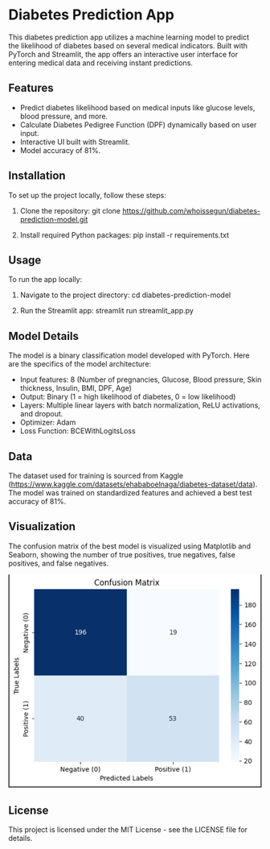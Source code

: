 # Diabetes Prediction App

This diabetes prediction app utilizes a machine learning model to predict the likelihood of diabetes based on several medical indicators. Built with PyTorch and Streamlit, the app offers an interactive user interface for entering medical data and receiving instant predictions.

## Features

- Predict diabetes likelihood based on medical inputs like glucose levels, blood pressure, and more.
- Calculate Diabetes Pedigree Function (DPF) dynamically based on user input.
- Interactive UI built with Streamlit.
- Model accuracy of 81%.

## Installation

To set up the project locally, follow these steps:

1. Clone the repository:
git clone <https://github.com/whoissegun/diabetes-prediction-model.git>

2. Install required Python packages:
pip install -r requirements.txt



## Usage

To run the app locally:

1. Navigate to the project directory:
cd diabetes-prediction-model

2. Run the Streamlit app:
streamlit run streamlit_app.py




## Model Details

The model is a binary classification model developed with PyTorch. Here are the specifics of the model architecture:

- Input features: 8 (Number of pregnancies, Glucose, Blood pressure, Skin thickness, Insulin, BMI, DPF, Age)
- Output: Binary (1 = high likelihood of diabetes, 0 = low likelihood)
- Layers: Multiple linear layers with batch normalization, ReLU activations, and dropout.
- Optimizer: Adam
- Loss Function: BCEWithLogitsLoss

## Data

The dataset used for training is sourced from Kaggle (https://www.kaggle.com/datasets/ehababoelnaga/diabetes-dataset/data). The model was trained on standardized features and achieved a best test accuracy of 81%.

## Visualization

The confusion matrix of the best model is visualized using Matplotlib and Seaborn, showing the number of true positives, true negatives, false positives, and false negatives.

![Confusion Matrix](/confusion_matrix.png)

## License

This project is licensed under the MIT License - see the LICENSE file for details.




